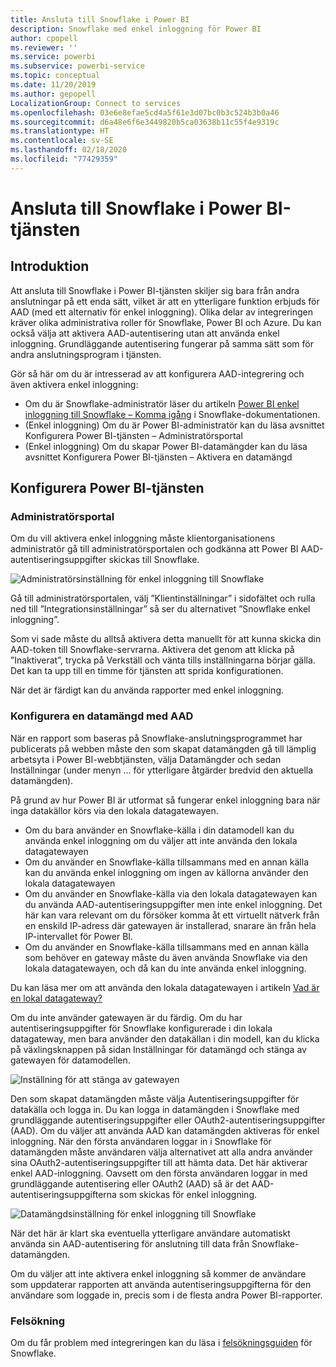 ```yaml
---
title: Ansluta till Snowflake i Power BI
description: Snowflake med enkel inloggning för Power BI
author: cpopell
ms.reviewer: ''
ms.service: powerbi
ms.subservice: powerbi-service
ms.topic: conceptual
ms.date: 11/20/2019
ms.author: gepopell
LocalizationGroup: Connect to services
ms.openlocfilehash: 03e6e8efae5cd4a5f61e3d07bc0b3c524b3b0a46
ms.sourcegitcommit: d6a48e6f6e3449820b5ca03638b11c55f4e9319c
ms.translationtype: HT
ms.contentlocale: sv-SE
ms.lasthandoff: 02/18/2020
ms.locfileid: "77429359"
---
```

#  <a name="connecting-to-snowflake-in-power-bi-service"></a>Ansluta till Snowflake i Power BI-tjänsten

## <a name="introduction"></a>Introduktion

Att ansluta till Snowflake i Power BI-tjänsten skiljer sig bara från andra anslutningar på ett enda sätt, vilket är att en ytterligare funktion erbjuds för AAD (med ett alternativ för enkel inloggning). Olika delar av integreringen kräver olika administrativa roller för Snowflake, Power BI och Azure. Du kan också välja att aktivera AAD-autentisering utan att använda enkel inloggning. Grundläggande autentisering fungerar på samma sätt som för andra anslutningsprogram i tjänsten.

Gör så här om du är intresserad av att konfigurera AAD-integrering och även aktivera enkel inloggning:
* Om du är Snowflake-administratör läser du artikeln [Power BI enkel inloggning till Snowflake – Komma igång](https://docs.snowflake.net/manuals/LIMITEDACCESS/oauth-powerbi.html) i Snowflake-dokumentationen.
* (Enkel inloggning) Om du är Power BI-administratör kan du läsa avsnittet Konfigurera Power BI-tjänsten – Administratörsportal
* (Enkel inloggning) Om du skapar Power BI-datamängder kan du läsa avsnittet Konfigurera Power BI-tjänsten – Aktivera en datamängd

## <a name="power-bi-service-configuration"></a>Konfigurera Power BI-tjänsten

### <a name="admin-portal"></a>Administratörsportal

Om du vill aktivera enkel inloggning måste klientorganisationens administratör gå till administratörsportalen och godkänna att Power BI AAD-autentiseringsuppgifter skickas till Snowflake.

![Administratörsinställning för enkel inloggning till Snowflake](media/service-connect-snowflake/snowflakessotenant.png)

Gå till administratörsportalen, välj ”Klientinställningar” i sidofältet och rulla ned till ”Integrationsinställningar” så ser du alternativet ”Snowflake enkel inloggning”.

Som vi sade måste du alltså aktivera detta manuellt för att kunna skicka din AAD-token till Snowflake-servrarna. Aktivera det genom att klicka på ”Inaktiverat”, trycka på Verkställ och vänta tills inställningarna börjar gälla. Det kan ta upp till en timme för tjänsten att sprida konfigurationen.

När det är färdigt kan du använda rapporter med enkel inloggning.

### <a name="configuring-a-dataset-with-aad"></a>Konfigurera en datamängd med AAD

När en rapport som baseras på Snowflake-anslutningsprogrammet har publicerats på webben måste den som skapat datamängden gå till lämplig arbetsyta i Power BI-webbtjänsten, välja Datamängder och sedan Inställningar (under menyn ... för ytterligare åtgärder bredvid den aktuella datamängden).

På grund av hur Power BI är utformat så fungerar enkel inloggning bara när inga datakällor körs via den lokala datagatewayen.

* Om du bara använder en Snowflake-källa i din datamodell kan du använda enkel inloggning om du väljer att inte använda den lokala datagatewayen
* Om du använder en Snowflake-källa tillsammans med en annan källa kan du använda enkel inloggning om ingen av källorna använder den lokala datagatewayen
* Om du använder en Snowflake-källa via den lokala datagatewayen kan du använda AAD-autentiseringsuppgifter men inte enkel inloggning. Det här kan vara relevant om du försöker komma åt ett virtuellt nätverk från en enskild IP-adress där gatewayen är installerad, snarare än från hela IP-intervallet för Power BI.
* Om du använder en Snowflake-källa tillsammans med en annan källa som behöver en gateway måste du även använda Snowflake via den lokala datagatewayen, och då kan du inte använda enkel inloggning.

Du kan läsa mer om att använda den lokala datagatewayen i artikeln [Vad är en lokal datagateway?](https://docs.microsoft.com/power-bi/service-gateway-onprem)

Om du inte använder gatewayen är du färdig. Om du har autentiseringsuppgifter för Snowflake konfigurerade i din lokala datagateway, men bara använder den datakällan i din modell, kan du klicka på växlingsknappen på sidan Inställningar för datamängd och stänga av gatewayen för datamodellen.

![Inställning för att stänga av gatewayen](media/service-connect-snowflake/snowflake_gateway_toggle_off.png)

Den som skapat datamängden måste välja Autentiseringsuppgifter för datakälla och logga in. Du kan logga in datamängden i Snowflake med grundläggande autentiseringsuppgifter eller OAuth2-autentiseringsuppgifter (AAD). Om du väljer att använda AAD kan datamängden aktiveras för enkel inloggning. När den första användaren loggar in i Snowflake för datamängden måste användaren välja alternativet att alla andra använder sina OAuth2-autentiseringsuppgifter till att hämta data. Det här aktiverar enkel AAD-inloggning. Oavsett om den första användaren loggar in med grundläggande autentisering eller OAuth2 (AAD) så är det AAD-autentiseringsuppgifterna som skickas för enkel inloggning. 

![Datamängdsinställning för enkel inloggning till Snowflake](media/service-connect-snowflake/snowflakessocredui.png)

När det här är klart ska eventuella ytterligare användare automatiskt använda sin AAD-autentisering för anslutning till data från Snowflake-datamängden.

Om du väljer att inte aktivera enkel inloggning så kommer de användare som uppdaterar rapporten att använda autentiseringsuppgifterna för den användare som loggade in, precis som i de flesta andra Power BI-rapporter.

### <a name="troubleshooting"></a>Felsökning

Om du får problem med integreringen kan du läsa i [felsökningsguiden](https://docs.snowflake.net/manuals/LIMITEDACCESS/oauth-powerbi.html#troubleshooting) för Snowflake.

